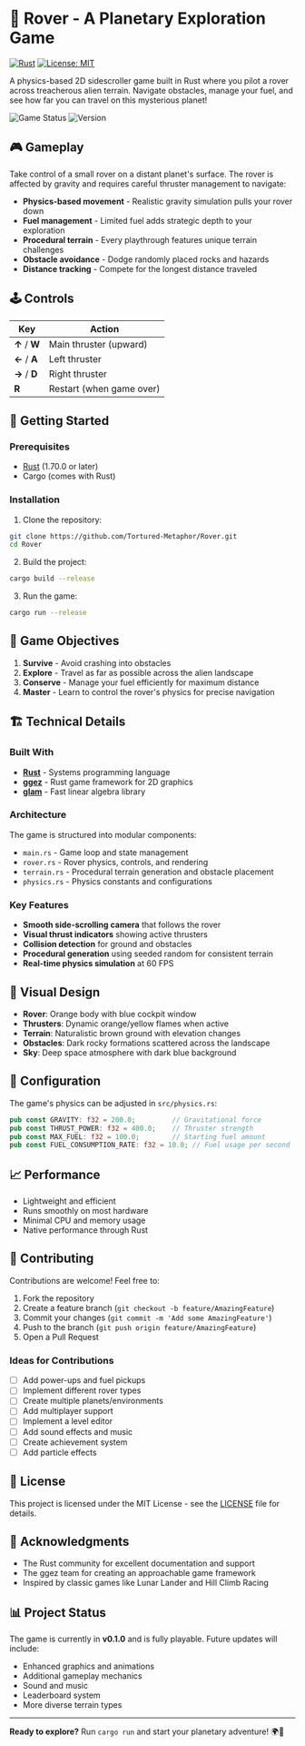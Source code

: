 # 🚀 Rover - A Planetary Exploration Game

[![Rust](https://img.shields.io/badge/rust-%23000000.svg?style=for-the-badge&logo=rust&logoColor=white)](https://www.rust-lang.org/)
[![License: MIT](https://img.shields.io/badge/License-MIT-yellow.svg)](https://opensource.org/licenses/MIT)

A physics-based 2D sidescroller game built in Rust where you pilot a rover across treacherous alien terrain. Navigate obstacles, manage your fuel, and see how far you can travel on this mysterious planet!

![Game Status](https://img.shields.io/badge/status-playable-green)
![Version](https://img.shields.io/badge/version-0.1.0-blue)

## 🎮 Gameplay

Take control of a small rover on a distant planet's surface. The rover is affected by gravity and requires careful thruster management to navigate:

- **Physics-based movement** - Realistic gravity simulation pulls your rover down
- **Fuel management** - Limited fuel adds strategic depth to your exploration
- **Procedural terrain** - Every playthrough features unique terrain challenges
- **Obstacle avoidance** - Dodge randomly placed rocks and hazards
- **Distance tracking** - Compete for the longest distance traveled

## 🕹️ Controls

| Key | Action |
|-----|--------|
| **↑** / **W** | Main thruster (upward) |
| **←** / **A** | Left thruster |
| **→** / **D** | Right thruster |
| **R** | Restart (when game over) |

## 🚦 Getting Started

### Prerequisites

- [Rust](https://www.rust-lang.org/tools/install) (1.70.0 or later)
- Cargo (comes with Rust)

### Installation

1. Clone the repository:
```bash
git clone https://github.com/Tortured-Metaphor/Rover.git
cd Rover
```

2. Build the project:
```bash
cargo build --release
```

3. Run the game:
```bash
cargo run --release
```

## 🎯 Game Objectives

1. **Survive** - Avoid crashing into obstacles
2. **Explore** - Travel as far as possible across the alien landscape
3. **Conserve** - Manage your fuel efficiently for maximum distance
4. **Master** - Learn to control the rover's physics for precise navigation

## 🏗️ Technical Details

### Built With

- **[Rust](https://www.rust-lang.org/)** - Systems programming language
- **[ggez](https://ggez.rs/)** - Rust game framework for 2D graphics
- **[glam](https://github.com/bitshifter/glam-rs)** - Fast linear algebra library

### Architecture

The game is structured into modular components:

- `main.rs` - Game loop and state management
- `rover.rs` - Rover physics, controls, and rendering
- `terrain.rs` - Procedural terrain generation and obstacle placement
- `physics.rs` - Physics constants and configurations

### Key Features

- **Smooth side-scrolling camera** that follows the rover
- **Visual thrust indicators** showing active thrusters
- **Collision detection** for ground and obstacles
- **Procedural generation** using seeded random for consistent terrain
- **Real-time physics simulation** at 60 FPS

## 🎨 Visual Design

- **Rover**: Orange body with blue cockpit window
- **Thrusters**: Dynamic orange/yellow flames when active
- **Terrain**: Naturalistic brown ground with elevation changes
- **Obstacles**: Dark rocky formations scattered across the landscape
- **Sky**: Deep space atmosphere with dark blue background

## 🔧 Configuration

The game's physics can be adjusted in `src/physics.rs`:

```rust
pub const GRAVITY: f32 = 200.0;         // Gravitational force
pub const THRUST_POWER: f32 = 400.0;    // Thruster strength
pub const MAX_FUEL: f32 = 100.0;        // Starting fuel amount
pub const FUEL_CONSUMPTION_RATE: f32 = 10.0; // Fuel usage per second
```

## 📈 Performance

- Lightweight and efficient
- Runs smoothly on most hardware
- Minimal CPU and memory usage
- Native performance through Rust

## 🤝 Contributing

Contributions are welcome! Feel free to:

1. Fork the repository
2. Create a feature branch (`git checkout -b feature/AmazingFeature`)
3. Commit your changes (`git commit -m 'Add some AmazingFeature'`)
4. Push to the branch (`git push origin feature/AmazingFeature`)
5. Open a Pull Request

### Ideas for Contributions

- [ ] Add power-ups and fuel pickups
- [ ] Implement different rover types
- [ ] Create multiple planets/environments
- [ ] Add multiplayer support
- [ ] Implement a level editor
- [ ] Add sound effects and music
- [ ] Create achievement system
- [ ] Add particle effects

## 📝 License

This project is licensed under the MIT License - see the [LICENSE](LICENSE) file for details.

## 🙏 Acknowledgments

- The Rust community for excellent documentation and support
- The ggez team for creating an approachable game framework
- Inspired by classic games like Lunar Lander and Hill Climb Racing

## 📊 Project Status

The game is currently in **v0.1.0** and is fully playable. Future updates will include:
- Enhanced graphics and animations
- Additional gameplay mechanics
- Sound and music
- Leaderboard system
- More diverse terrain types

---

**Ready to explore?** Run `cargo run` and start your planetary adventure! 🌍🚀
